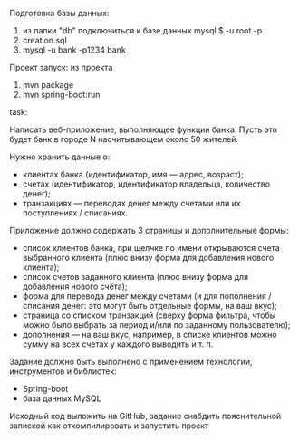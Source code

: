 Подготовка базы данных:
1. из папки "db" подключиться к базе данных mysql $ -u root -p 
2. creation.sql
3. mysql -u bank -p1234 bank

Проект запуск: из проекта
1. mvn package
2. mvn spring-boot:run

task:

Написать веб-приложение, выполняющее функции банка. 
Пусть это будет банк в городе N насчитывающем около 50 жителей.

Нужно хранить данные о:
- клиентах банка (идентификатор, имя — адрес, возраст);
- счетах (идентификатор, идентификатор владельца, количество денег);
- транзакциях — переводах денег между счетами или их поступлениях / списаниях.

Приложение должно содержать 3 страницы и дополнительные формы:
- список клиентов банка, при щелчке по имени открываются счета выбранного клиента (плюс внизу форма для добавления нового клиента);
- список счетов заданного клиента (плюс внизу форма для добавления нового счёта);
- форма для перевода денег между счетами (и для пополнения / списания денег: это могут быть отдельные формы, на ваш вкус);
- страница со списком транзакций (сверху форма фильтра, чтобы можно было выбрать за период и/или по заданному пользователю);
- дополнения — на ваш вкус, например, в списке клиентов можно сумму на всех счетах у каждого выводить и т. п.

Задание должно быть выполнено с применением технологий, инструментов и библиотек:
- Spring-boot
- база данных MySQL

Исходный код выложить на GitHub, задание снабдить пояснительной запиской как откомпилировать и запустить проект
